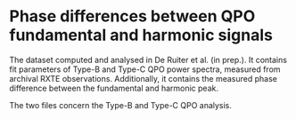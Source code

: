 # Phase differences between QPO fundamental and harmonic signals
The dataset computed and analysed in De Ruiter et al. (in prep.). It contains fit parameters of Type-B and Type-C QPO power spectra, measured from archival RXTE observations. Additionally, it contains the measured phase difference between the fundamental and harmonic peak. 

The two files concern the Type-B and Type-C QPO analysis. 
